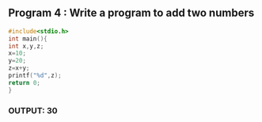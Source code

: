 ##  Program 4 : Write a program to add two numbers
```C
#include<stdio.h>
int main(){
int x,y,z;
x=10;
y=20;
z=x+y;
printf("%d",z);
return 0;
}
```
### OUTPUT: 30
